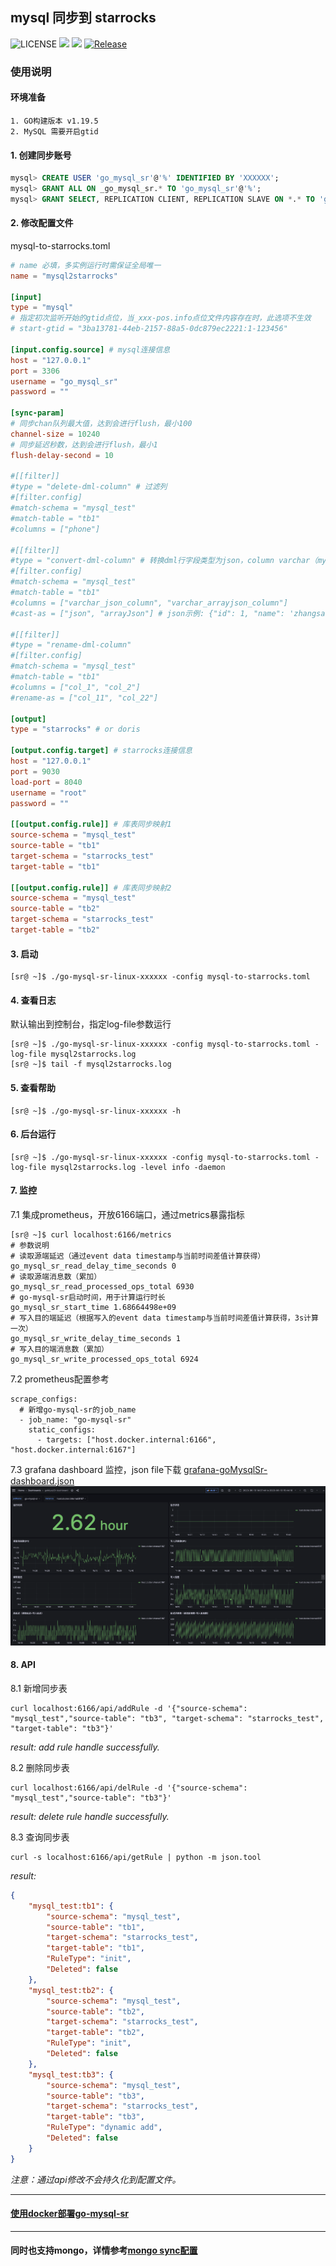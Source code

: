 ## mysql 同步到 starrocks

![LICENSE](https://img.shields.io/badge/license-GPLv2%20-blue.svg)
![](https://img.shields.io/github/languages/top/liuxinwang/go-mysql-starrocks)
![](https://img.shields.io/badge/build-prerelease-brightgreen.svg)
[![Release](https://img.shields.io/github/release/liuxinwang/go-mysql-starrocks.svg?style=flat-square)](https://github.com/liuxinwang/go-mysql-starrocks/releases)


### 使用说明
#### 环境准备
```
1. GO构建版本 v1.19.5
2. MySQL 需要开启gtid
```
#### 1. 创建同步账号
```sql
mysql> CREATE USER 'go_mysql_sr'@'%' IDENTIFIED BY 'XXXXXX';
mysql> GRANT ALL ON _go_mysql_sr.* TO 'go_mysql_sr'@'%';
mysql> GRANT SELECT, REPLICATION CLIENT, REPLICATION SLAVE ON *.* TO 'go_mysql_sr'@'%';
```
#### 2. 修改配置文件
mysql-to-starrocks.toml
```toml
# name 必填，多实例运行时需保证全局唯一
name = "mysql2starrocks"

[input]
type = "mysql"
# 指定初次监听开始的gtid点位，当_xxx-pos.info点位文件内容存在时，此选项不生效
# start-gtid = "3ba13781-44eb-2157-88a5-0dc879ec2221:1-123456"

[input.config.source] # mysql连接信息
host = "127.0.0.1"
port = 3306
username = "go_mysql_sr"
password = ""

[sync-param]
# 同步chan队列最大值，达到会进行flush，最小100
channel-size = 10240
# 同步延迟秒数，达到会进行flush，最小1
flush-delay-second = 10

#[[filter]]
#type = "delete-dml-column" # 过滤列
#[filter.config]
#match-schema = "mysql_test"
#match-table = "tb1"
#columns = ["phone"]

#[[filter]]
#type = "convert-dml-column" # 转换dml行字段类型为json，column varchar（mysql） -> column json（starrocks）
#[filter.config]
#match-schema = "mysql_test"
#match-table = "tb1"
#columns = ["varchar_json_column", "varchar_arrayjson_column"]
#cast-as = ["json", "arrayJson"] # json示例: {"id": 1, "name": 'zhangsan'}, arrayJson示例: [{"id": 1, "name": 'zhangsan'}, {"id": 1, "name": 'lisi'}]

#[[filter]]
#type = "rename-dml-column"
#[filter.config]
#match-schema = "mysql_test"
#match-table = "tb1"
#columns = ["col_1", "col_2"]
#rename-as = ["col_11", "col_22"]

[output]
type = "starrocks" # or doris

[output.config.target] # starrocks连接信息
host = "127.0.0.1"
port = 9030
load-port = 8040
username = "root"
password = ""

[[output.config.rule]] # 库表同步映射1
source-schema = "mysql_test"
source-table = "tb1"
target-schema = "starrocks_test"
target-table = "tb1"

[[output.config.rule]] # 库表同步映射2
source-schema = "mysql_test"
source-table = "tb2"
target-schema = "starrocks_test"
target-table = "tb2"
```

#### 3. 启动
```shell
[sr@ ~]$ ./go-mysql-sr-linux-xxxxxx -config mysql-to-starrocks.toml
```

#### 4. 查看日志
默认输出到控制台，指定log-file参数运行
```shell
[sr@ ~]$ ./go-mysql-sr-linux-xxxxxx -config mysql-to-starrocks.toml -log-file mysql2starrocks.log
[sr@ ~]$ tail -f mysql2starrocks.log
```

#### 5. 查看帮助
```shell
[sr@ ~]$ ./go-mysql-sr-linux-xxxxxx -h
```

#### 6. 后台运行
```shell
[sr@ ~]$ ./go-mysql-sr-linux-xxxxxx -config mysql-to-starrocks.toml -log-file mysql2starrocks.log -level info -daemon
```

#### 7. 监控
7.1 集成prometheus，开放6166端口，通过metrics暴露指标
```shell
[sr@ ~]$ curl localhost:6166/metrics
# 参数说明
# 读取源端延迟（通过event data timestamp与当前时间差值计算获得）
go_mysql_sr_read_delay_time_seconds 0
# 读取源端消息数（累加）
go_mysql_sr_read_processed_ops_total 6930
# go-mysql-sr启动时间，用于计算运行时长
go_mysql_sr_start_time 1.68664498e+09
# 写入目的端延迟（根据写入的event data timestamp与当前时间差值计算获得，3s计算一次）
go_mysql_sr_write_delay_time_seconds 1
# 写入目的端消息数（累加）
go_mysql_sr_write_processed_ops_total 6924
```
7.2 prometheus配置参考
```shell
scrape_configs:
  # 新增go-mysql-sr的job_name
  - job_name: "go-mysql-sr"
    static_configs:
      - targets: ["host.docker.internal:6166", "host.docker.internal:6167"]
```
7.3 grafana dashboard 监控，json file下载 [grafana-goMysqlSr-dashboard.json](configs/grafana-goMysqlSr-dashboard.json)
![](docs/img/grafana.png)

#### 8. API
8.1 新增同步表
```shell
curl localhost:6166/api/addRule -d '{"source-schema": "mysql_test","source-table": "tb3", "target-schema": "starrocks_test", "target-table": "tb3"}'
```
*result: add rule handle successfully.*


8.2 删除同步表
```shell
curl localhost:6166/api/delRule -d '{"source-schema": "mysql_test","source-table": "tb3"}'
```
*result: delete rule handle successfully.*

8.3 查询同步表
```shell
curl -s localhost:6166/api/getRule | python -m json.tool
```
*result:*
```json
{
    "mysql_test:tb1": {
        "source-schema": "mysql_test",
        "source-table": "tb1",
        "target-schema": "starrocks_test",
        "target-table": "tb1",
        "RuleType": "init",
        "Deleted": false
    },
    "mysql_test:tb2": {
        "source-schema": "mysql_test",
        "source-table": "tb2",
        "target-schema": "starrocks_test",
        "target-table": "tb2",
        "RuleType": "init",
        "Deleted": false
    },
    "mysql_test:tb3": {
        "source-schema": "mysql_test",
        "source-table": "tb3",
        "target-schema": "starrocks_test",
        "target-table": "tb3",
        "RuleType": "dynamic add",
        "Deleted": false
    }
}
```
*注意：通过api修改不会持久化到配置文件。*

-----------

#### [使用docker部署go-mysql-sr](docs/docker%20run.md)

-----------

#### 同时也支持mongo，详情参考[mongo sync配置](docs/mongo%20sync.md)